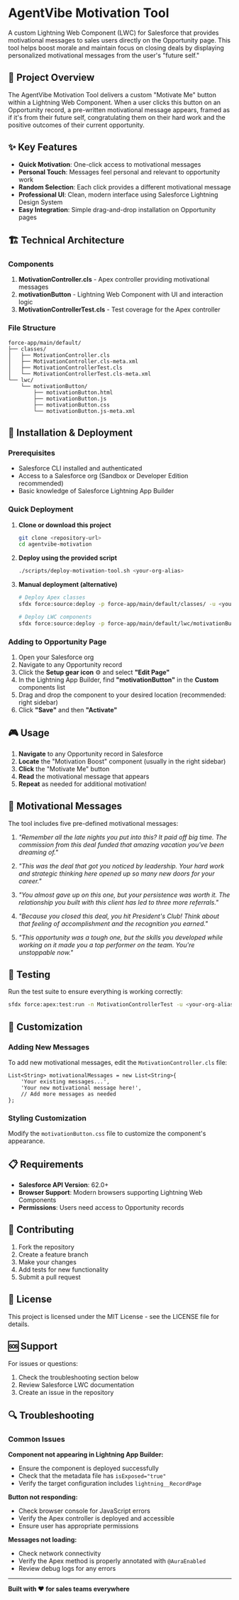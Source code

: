 # AgentVibe Motivation Tool

A custom Lightning Web Component (LWC) for Salesforce that provides motivational messages to sales users directly on the Opportunity page. This tool helps boost morale and maintain focus on closing deals by displaying personalized motivational messages from the user's "future self."

## 🎯 Project Overview

The AgentVibe Motivation Tool delivers a custom "Motivate Me" button within a Lightning Web Component. When a user clicks this button on an Opportunity record, a pre-written motivational message appears, framed as if it's from their future self, congratulating them on their hard work and the positive outcomes of their current opportunity.

## ✨ Key Features

- **Quick Motivation**: One-click access to motivational messages
- **Personal Touch**: Messages feel personal and relevant to opportunity work
- **Random Selection**: Each click provides a different motivational message
- **Professional UI**: Clean, modern interface using Salesforce Lightning Design System
- **Easy Integration**: Simple drag-and-drop installation on Opportunity pages

## 🏗️ Technical Architecture

### Components

1. **MotivationController.cls** - Apex controller providing motivational messages
2. **motivationButton** - Lightning Web Component with UI and interaction logic
3. **MotivationControllerTest.cls** - Test coverage for the Apex controller

### File Structure

```
force-app/main/default/
├── classes/
│   ├── MotivationController.cls
│   ├── MotivationController.cls-meta.xml
│   ├── MotivationControllerTest.cls
│   └── MotivationControllerTest.cls-meta.xml
└── lwc/
    └── motivationButton/
        ├── motivationButton.html
        ├── motivationButton.js
        ├── motivationButton.css
        └── motivationButton.js-meta.xml
```

## 🚀 Installation & Deployment

### Prerequisites

- Salesforce CLI installed and authenticated
- Access to a Salesforce org (Sandbox or Developer Edition recommended)
- Basic knowledge of Salesforce Lightning App Builder

### Quick Deployment

1. **Clone or download this project**
   ```bash
   git clone <repository-url>
   cd agentvibe-motivation
   ```

2. **Deploy using the provided script**
   ```bash
   ./scripts/deploy-motivation-tool.sh <your-org-alias>
   ```

3. **Manual deployment (alternative)**
   ```bash
   # Deploy Apex classes
   sfdx force:source:deploy -p force-app/main/default/classes/ -u <your-org-alias>
   
   # Deploy LWC components
   sfdx force:source:deploy -p force-app/main/default/lwc/motivationButton -u <your-org-alias>
   ```

### Adding to Opportunity Page

1. Open your Salesforce org
2. Navigate to any Opportunity record
3. Click the **Setup gear icon** ⚙️ and select **"Edit Page"**
4. In the Lightning App Builder, find **"motivationButton"** in the **Custom** components list
5. Drag and drop the component to your desired location (recommended: right sidebar)
6. Click **"Save"** and then **"Activate"**

## 🎮 Usage

1. **Navigate** to any Opportunity record in Salesforce
2. **Locate** the "Motivation Boost" component (usually in the right sidebar)
3. **Click** the "Motivate Me" button
4. **Read** the motivational message that appears
5. **Repeat** as needed for additional motivation!

## 📝 Motivational Messages

The tool includes five pre-defined motivational messages:

1. *"Remember all the late nights you put into this? It paid off big time. The commission from this deal funded that amazing vacation you've been dreaming of."*

2. *"This was the deal that got you noticed by leadership. Your hard work and strategic thinking here opened up so many new doors for your career."*

3. *"You almost gave up on this one, but your persistence was worth it. The relationship you built with this client has led to three more referrals."*

4. *"Because you closed this deal, you hit President's Club! Think about that feeling of accomplishment and the recognition you earned."*

5. *"This opportunity was a tough one, but the skills you developed while working on it made you a top performer on the team. You're unstoppable now."*

## 🧪 Testing

Run the test suite to ensure everything is working correctly:

```bash
sfdx force:apex:test:run -n MotivationControllerTest -u <your-org-alias>
```

## 🔧 Customization

### Adding New Messages

To add new motivational messages, edit the `MotivationController.cls` file:

```apex
List<String> motivationalMessages = new List<String>{
    'Your existing messages...',
    'Your new motivational message here!',
    // Add more messages as needed
};
```

### Styling Customization

Modify the `motivationButton.css` file to customize the component's appearance.

## 📋 Requirements

- **Salesforce API Version**: 62.0+
- **Browser Support**: Modern browsers supporting Lightning Web Components
- **Permissions**: Users need access to Opportunity records

## 🤝 Contributing

1. Fork the repository
2. Create a feature branch
3. Make your changes
4. Add tests for new functionality
5. Submit a pull request

## 📄 License

This project is licensed under the MIT License - see the LICENSE file for details.

## 🆘 Support

For issues or questions:
1. Check the troubleshooting section below
2. Review Salesforce LWC documentation
3. Create an issue in the repository

## 🔍 Troubleshooting

### Common Issues

**Component not appearing in Lightning App Builder:**
- Ensure the component is deployed successfully
- Check that the metadata file has `isExposed="true"`
- Verify the target configuration includes `lightning__RecordPage`

**Button not responding:**
- Check browser console for JavaScript errors
- Verify the Apex controller is deployed and accessible
- Ensure user has appropriate permissions

**Messages not loading:**
- Check network connectivity
- Verify the Apex method is properly annotated with `@AuraEnabled`
- Review debug logs for any errors

---

**Built with ❤️ for sales teams everywhere**
